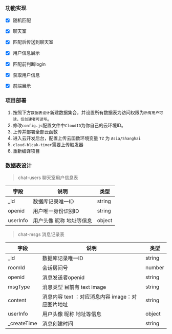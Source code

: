 ### 功能实现

- [x] 随机匹配
- [x] 聊天室
- [x] 匹配后传送到聊天室
- [x] 用户信息展示
- [x] 匹配前判断login 
- [x] 获取用户信息
- [x] 前端展示


### 项目部署

1. 按照下方`数据表设计`新建数据集合，并设置所有数据表为访问权限为`所有用户可读，仅创建者可读写`。
2. 修改`config.js`配置文件中`CloudID`为你自己的云环境ID。
3. 上传并部署全部云函数
4. 进入云开发后台，配置上传云函数环境变量 `TZ` 为 `Asia/Shanghai`
5. `cloud-blcak-timer`需要上传触发器
6. 重新编译项目


### 数据表设计

> chat-users  聊天室用户信息表

| 字段     | 说明                     | 类型   |
| -------- | ------------------------ | ------ |
| _id      | 数据库记录唯一ID         | string |
| openid   | 用户唯一身份识别ID       | string |
| userInfo | 用户头像 昵称 地址等信息 | object |


> chat-msgs 消息记录表

| 字段        | 说明                                             | 类型   |
| ----------- | ------------------------------------------------ | ------ |
| _id         | 数据库记录唯一ID                                 | string |
| roomId      | 会话房间号                                       | number |
| openid      | 消息发送者openid                                 | string |
| msgType     | 消息类型 目前有 text image                       | string |
| content     | 消息内容 text ：对应消息内容 image：对应图片地址 | string |
| userInfo    | 用户头像 昵称 地址等信息                         | object |
| _createTime | 消息创建时间                                     | string |
